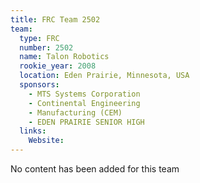 ```yaml
---
title: FRC Team 2502
team:
  type: FRC
  number: 2502
  name: Talon Robotics
  rookie_year: 2008
  location: Eden Prairie, Minnesota, USA
  sponsors:
    - MTS Systems Corporation
    - Continental Engineering
    - Manufacturing (CEM)
    - EDEN PRAIRIE SENIOR HIGH
  links:
    Website: 
---
```

No content has been added for this team
